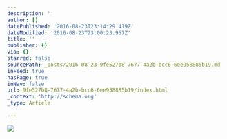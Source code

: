 ```yaml
---
description: ''
author: []
datePublished: '2016-08-23T23:14:29.419Z'
dateModified: '2016-08-23T23:00:23.957Z'
title: ''
publisher: {}
via: {}
starred: false
sourcePath: _posts/2016-08-23-9fe527b8-7677-4a2b-bcc6-6ee958885b19.md
inFeed: true
hasPage: true
inNav: false
url: 9fe527b8-7677-4a2b-bcc6-6ee958885b19/index.html
_context: 'http://schema.org'
_type: Article

---
```

![](https://the-grid-user-content.s3-us-west-2.amazonaws.com/cac5da08-5719-4610-a4de-a2931ec8a941.jpg)